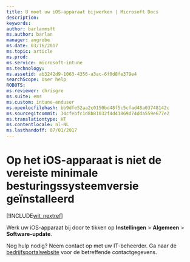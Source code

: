 ```yaml
---
title: U moet uw iOS-apparaat bijwerken | Microsoft Docs
description: 
keywords: 
author: barlanmsft
ms.author: barlan
manager: angrobe
ms.date: 03/16/2017
ms.topic: article
ms.prod: 
ms.service: microsoft-intune
ms.technology: 
ms.assetid: ab3242d9-1063-4356-a3ac-6f0d8fe379e4
searchScope: User help
ROBOTS: 
ms.reviewer: chrisgre
ms.suite: ems
ms.custom: intune-enduser
ms.openlocfilehash: bb9dfe52aa2c0150bd48f5c5cfad48a03748142c
ms.sourcegitcommit: 34cfebfc1d8b81032f4d41869d74dda559e677e2
ms.translationtype: HT
ms.contentlocale: nl-NL
ms.lasthandoff: 07/01/2017
---
```

# <a name="your-ios-device-doesnt-have-the-required-minimum-operating-system-version"></a>Op het iOS-apparaat is niet de vereiste minimale besturingssysteemversie geïnstalleerd

[!INCLUDE[wit_nextref](includes/end-user-os-update-guidance.md)]

Werk uw iOS-apparaat bij door te tikken op **Instellingen** > **Algemeen** > **Software-update**.

Nog hulp nodig? Neem contact op met uw IT-beheerder. Ga naar de [bedrijfsportalwebsite](http://portal.manage.microsoft.com) voor de betreffende contactgegevens.
